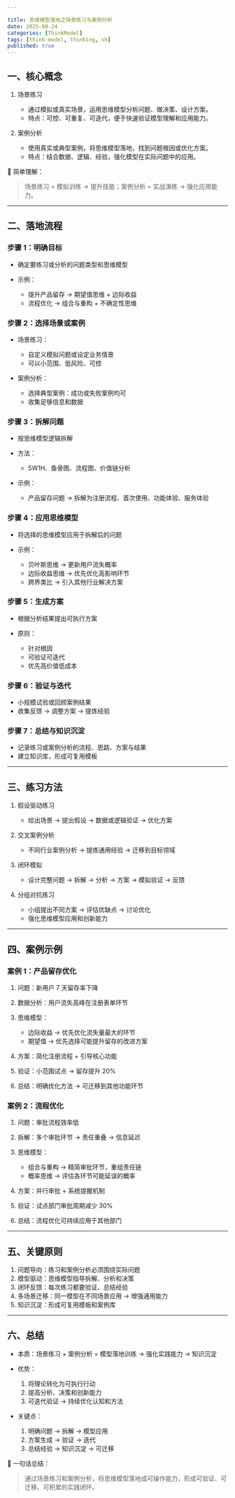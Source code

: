 ```yaml
---

title: 思维模型落地之场景练习与案例分析
date: 2025-08-24
categories: [ThinkModel]
tags: [think-model, thinking, sh]
published: true
---
```


## 一、核心概念

1. 场景练习

   * 通过模拟或真实场景，运用思维模型分析问题、做决策、设计方案。
   * 特点：可控、可重复、可迭代，便于快速验证模型理解和应用能力。

2. 案例分析

   * 使用真实或典型案例，将思维模型落地，找到问题根因或优化方案。
   * 特点：结合数据、逻辑、经验，强化模型在实际问题中的应用。

📌 简单理解：

> 场景练习 = 模拟训练 → 提升技能；案例分析 = 实战演练 → 强化应用能力。

---

## 二、落地流程

### 步骤 1：明确目标

* 确定要练习或分析的问题类型和思维模型
* 示例：

  * 提升产品留存 → 期望值思维 + 边际收益
  * 流程优化 → 组合与重构 + 不确定性思维

### 步骤 2：选择场景或案例

* 场景练习：

  * 自定义模拟问题或设定业务情景
  * 可以小范围、低风险、可控
* 案例分析：

  * 选择典型案例：成功或失败案例均可
  * 收集足够信息和数据

### 步骤 3：拆解问题

* 按思维模型逻辑拆解
* 方法：

  * 5W1H、鱼骨图、流程图、价值链分析
* 示例：

  * 产品留存问题 → 拆解为注册流程、首次使用、功能体验、服务体验

### 步骤 4：应用思维模型

* 将选择的思维模型应用于拆解后的问题
* 示例：

  * 贝叶斯思维 → 更新用户流失概率
  * 边际收益思维 → 优先优化高影响环节
  * 跨界类比 → 引入其他行业解决方案

### 步骤 5：生成方案

* 根据分析结果提出可执行方案
* 原则：

  * 针对根因
  * 可验证可迭代
  * 优先高价值低成本

### 步骤 6：验证与迭代

* 小规模试验或回顾案例结果
* 收集反馈 → 调整方案 → 提炼经验

### 步骤 7：总结与知识沉淀

* 记录练习或案例分析的流程、思路、方案与结果
* 建立知识库，形成可复用模板

---

## 三、练习方法

1. 假设驱动练习

   * 给出场景 → 提出假设 → 数据或逻辑验证 → 优化方案

2. 交叉案例分析

   * 不同行业案例分析 → 提炼通用经验 → 迁移到目标领域

3. 闭环模拟

   * 设计完整问题 → 拆解 → 分析 → 方案 → 模拟验证 → 反馈

4. 分组对抗练习

   * 小组提出不同方案 → 评估优缺点 → 讨论优化
   * 强化思维模型应用和创新能力

---

## 四、案例示例

### 案例 1：产品留存优化

1. 问题：新用户 7 天留存率下降
2. 数据分析：用户流失高峰在注册表单环节
3. 思维模型：

   * 边际收益 → 优先优化流失量最大的环节
   * 期望值 → 优先选择可能提升留存的改进方案
4. 方案：简化注册流程 + 引导核心功能
5. 验证：小范围试点 → 留存提升 20%
6. 总结：明确优化方法 → 可迁移到其他功能环节

### 案例 2：流程优化

1. 问题：审批流程效率低
2. 拆解：多个审批环节 → 责任重叠 → 信息延迟
3. 思维模型：

   * 组合与重构 → 精简审批环节，重组责任链
   * 概率思维 → 评估各环节可能延误的概率
4. 方案：并行审批 + 系统提醒机制
5. 验证：试点部门审批周期减少 30%
6. 总结：流程优化可持续应用于其他部门

---

## 五、关键原则

1. 问题导向：练习和案例分析必须围绕实际问题
2. 模型驱动：思维模型指导拆解、分析和决策
3. 闭环反馈：每次练习都要验证、总结经验
4. 多场景迁移：同一模型在不同场景应用 → 增强通用能力
5. 知识沉淀：形成可复用模板和案例库

---

## 六、总结

* 本质：场景练习 + 案例分析 = 模型落地训练 → 强化实践能力 → 知识沉淀
* 优势：

  1. 将理论转化为可执行行动
  2. 提高分析、决策和创新能力
  3. 可迭代验证 → 持续优化认知和方法
* 关键点：

  1. 明确问题 → 拆解 → 模型应用
  2. 方案生成 → 验证 → 迭代
  3. 总结经验 → 知识沉淀 → 可迁移

📌 一句话总结：

> 通过场景练习和案例分析，将思维模型落地成可操作能力，形成可验证、可迁移、可积累的实践闭环。





